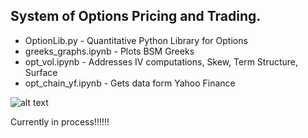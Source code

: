 ## System of Options Pricing and Trading.

- OptionLib.py - Quantitative Python Library for Options
- greeks_graphs.ipynb - Plots BSM Greeks
- opt_vol.ipynb - Addresses IV computations, Skew, Term Structure, Surface
- opt_chain_yf.ipynb - Gets data form Yahoo Finance

![alt text](https://h2.gifposter.com/bingImages/FalcoPeregrinus_EN-US12306031452_1920x1080.jpg)


Currently in process!!!!!!
